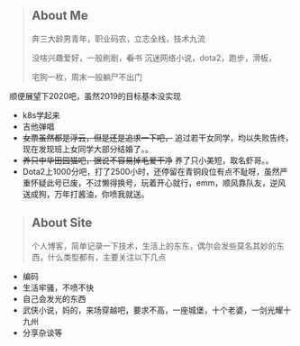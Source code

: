 > ## About Me
>
> 奔三大龄男青年，职业码农，立志全栈，技术九流
>
> 没啥兴趣爱好，一般刷剧，~~看书~~ 沉迷网络小说，dota2，跑步，滑板，
>
> 宅狗一枚，周末一般躺尸不出门 

顺便展望下2020吧，虽然2019的目标基本没实现

- k8s学起来
- 吉他弹唱
- ~~女票虽然都是浮云，但是还是追求一下吧，~~ 追过若干女同学，均以失败告终，现在发现班上女同学大部分结婚了。。
- ~~养只中华田园猫吧，据说不容易掉毛爱干净~~ 养了只小美短，取名虾哥。。
- Dota2上1000分吧，打了2500小时，还停留在青铜段位有点不耻呀，虽然严重怀疑此号已废，不过懒得换号，玩着开心就行，emm，顺风靠队友，逆风送成狗，万年打酱油，你喷我就送。

> ## About Site
>
> 个人博客，简单记录一下技术，生活上的东东，偶尔会发些莫名其妙的东西，什么类型都有，主要关注以下几点

- 编码
- 生活牢骚，不喷不快
- 自己会发光的东西
- 武侠小说，妈的，来场穿越吧，要求不高，一座城堡，十个老婆，一剑光耀十九州
- 分享杂谈等